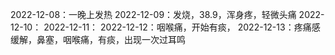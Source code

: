 
2022-12-08：一晚上发热
2022-12-09：发烧，38.9，浑身疼，轻微头痛
2022-12-10：
2022-12-11：
2022-12-12：咽喉痛，开始有痰，
2022-12-13：疼痛感缓解，鼻塞，咽喉痛，有痰，出现一次过耳鸣

